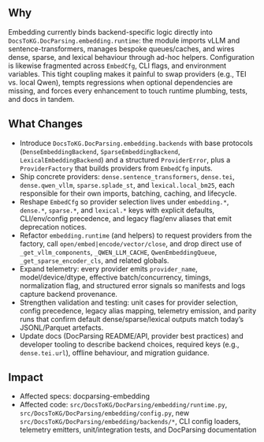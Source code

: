 ## Why
Embedding currently binds backend-specific logic directly into `DocsToKG.DocParsing.embedding.runtime`: the module imports vLLM and sentence-transformers, manages bespoke queues/caches, and wires dense, sparse, and lexical behaviour through ad-hoc helpers. Configuration is likewise fragmented across `EmbedCfg`, CLI flags, and environment variables. This tight coupling makes it painful to swap providers (e.g., TEI vs. local Qwen), tempts regressions when optional dependencies are missing, and forces every enhancement to touch runtime plumbing, tests, and docs in tandem.

## What Changes
- Introduce `DocsToKG.DocParsing.embedding.backends` with base protocols (`DenseEmbeddingBackend`, `SparseEmbeddingBackend`, `LexicalEmbeddingBackend`) and a structured `ProviderError`, plus a `ProviderFactory` that builds providers from `EmbedCfg` inputs.
- Ship concrete providers: `dense.sentence_transformers`, `dense.tei`, `dense.qwen_vllm`, `sparse.splade_st`, and `lexical.local_bm25`, each responsible for their own imports, batching, caching, and lifecycle.
- Reshape `EmbedCfg` so provider selection lives under `embedding.*`, `dense.*`, `sparse.*`, and `lexical.*` keys with explicit defaults, CLI/env/config precedence, and legacy flag/env aliases that emit deprecation notices.
- Refactor `embedding.runtime` (and helpers) to request providers from the factory, call `open/embed|encode/vector/close`, and drop direct use of `_get_vllm_components`, `_QWEN_LLM_CACHE`, `QwenEmbeddingQueue`, `_get_sparse_encoder_cls`, and related globals.
- Expand telemetry: every provider emits `provider_name`, model/device/dtype, effective batch/concurrency, timings, normalization flag, and structured error signals so manifests and logs capture backend provenance.
- Strengthen validation and testing: unit cases for provider selection, config precedence, legacy alias mapping, telemetry emission, and parity runs that confirm default dense/sparse/lexical outputs match today’s JSONL/Parquet artefacts.
- Update docs (DocParsing README/API, provider best practices) and developer tooling to describe backend choices, required keys (e.g., `dense.tei.url`), offline behaviour, and migration guidance.

## Impact
- Affected specs: docparsing-embedding
- Affected code: `src/DocsToKG/DocParsing/embedding/runtime.py`, `src/DocsToKG/DocParsing/embedding/config.py`, new `src/DocsToKG/DocParsing/embedding/backends/*`, CLI config loaders, telemetry emitters, unit/integration tests, and DocParsing documentation
